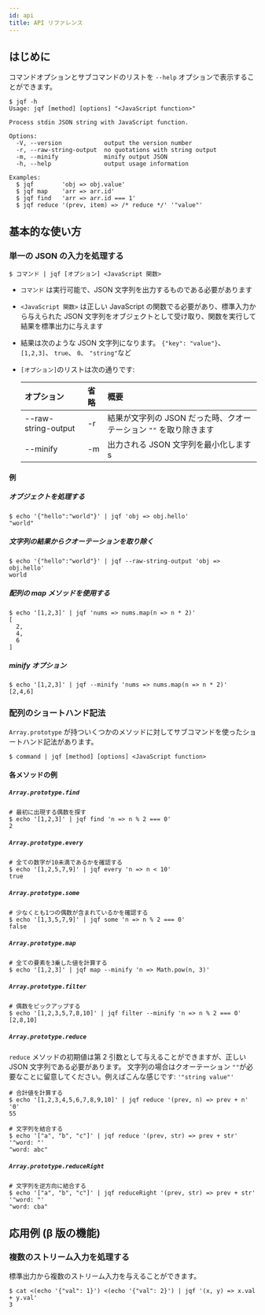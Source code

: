 ```yaml
---
id: api
title: API リファレンス
---
```


## はじめに

コマンドオプションとサブコマンドのリストを `--help` オプションで表示することができます。

```shell
$ jqf -h
Usage: jqf [method] [options] "<JavaScript function>"

Process stdin JSON string with JavaScript function.

Options:
  -V, --version            output the version number
  -r, --raw-string-output  no quotations with string output
  -m, --minify             minify output JSON
  -h, --help               output usage information

Examples:
  $ jqf        'obj => obj.value'
  $ jqf map    'arr => arr.id'
  $ jqf find   'arr => arr.id === 1'
  $ jqf reduce '(prev, item) => /* reduce */' '"value"'
```

## 基本的な使い方

### 単一の JSON の入力を処理する

```shell
$ コマンド | jqf [オプション] <JavaScript 関数>
```

- `コマンド` は実行可能で、JSON 文字列を出力するものである必要があります
- `<JavaScript 関数>` は正しい JavaScript の関数でる必要があり、標準入力から与えられた JSON 文字列をオブジェクトとして受け取り、関数を実行して結果を標準出力に与えます
- 結果は次のような JSON 文字列になります。 `{"key": "value"}`、 `[1,2,3]`、 `true`、 `0`、 `"string"`など
- `[オプション]`のリストは次の通りです:

  | オプション          | 省略 | 概要                                                               |
  | :------------------ | :--- | :----------------------------------------------------------------- |
  | --raw-string-output | -r   | 結果が文字列の JSON だった時、クオーテーション `""` を取り除きます |
  | --minify            | -m   | 出力される JSON 文字列を最小化します s                             |

#### 例

##### オブジェクトを処理する

```shell
$ echo '{"hello":"world"}' | jqf 'obj => obj.hello'
"world"
```

##### 文字列の結果からクオーテーションを取り除く

```shell
$ echo '{"hello":"world"}' | jqf --raw-string-output 'obj => obj.hello'
world
```

##### 配列の map メソッドを使用する

```shell
$ echo '[1,2,3]' | jqf 'nums => nums.map(n => n * 2)'
[
  2,
  4,
  6
]
```

##### minify オプション

```shell
$ echo '[1,2,3]' | jqf --minify 'nums => nums.map(n => n * 2)'
[2,4,6]
```

### 配列のショートハンド記法

`Array.prototype` が持ついくつかのメソッドに対してサブコマンドを使ったショートハンド記法があります。

```shell
$ command | jqf [method] [options] <JavaScript function>
```

#### 各メソッドの例

##### `Array.prototype.find`

```shell
# 最初に出現する偶数を探す
$ echo '[1,2,3]' | jqf find 'n => n % 2 === 0'
2
```

##### `Array.prototype.every`

```shell
# 全ての数字が10未満であるかを確認する
$ echo '[1,2,5,7,9]' | jqf every 'n => n < 10'
true
```

##### `Array.prototype.some`

```shell
# 少なくとも1つの偶数が含まれているかを確認する
$ echo '[1,3,5,7,9]' | jqf some 'n => n % 2 === 0'
false
```

##### `Array.prototype.map`

```shell
# 全ての要素を3乗した値を計算する
$ echo '[1,2,3]' | jqf map --minify 'n => Math.pow(n, 3)'
```

##### `Array.prototype.filter`

```shell
# 偶数をピックアップする
$ echo '[1,2,3,5,7,8,10]' | jqf filter --minify 'n => n % 2 === 0'
[2,8,10]
```

##### `Array.prototype.reduce`

`reduce` メソッドの初期値は第 2 引数として与えることができますが、正しい JSON 文字列である必要があります。
文字列の場合はクオーテーション `""`が必要なことに留意してください。例えばこんな感じです: `'"string value"'`

```shell
# 合計値を計算する
$ echo '[1,2,3,4,5,6,7,8,9,10]' | jqf reduce '(prev, n) => prev + n' '0'
55
```

```shell
# 文字列を結合する
$ echo '["a", "b", "c"]' | jqf reduce '(prev, str) => prev + str' '"word: "'
"word: abc"
```

##### `Array.prototype.reduceRight`

```shell
# 文字列を逆方向に結合する
$ echo '["a", "b", "c"]' | jqf reduceRight '(prev, str) => prev + str' '"word: "'
"word: cba"
```

## 応用例 (β 版の機能)

### 複数のストリーム入力を処理する

標準出力から複数のストリーム入力を与えることができます。

```shell
$ cat <(echo '{"val": 1}') <(echo '{"val": 2}') | jqf '(x, y) => x.val + y.val'
3
```
